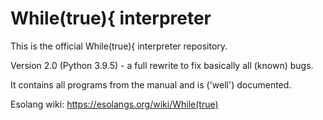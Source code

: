 # While(true){ interpreter
This is the official While(true){ interpreter repository.

Version 2.0 (Python 3.9.5) - a full rewrite to fix basically all (known) bugs.

It contains all programs from the manual and is ('well') documented.

Esolang wiki: https://esolangs.org/wiki/While(true)
